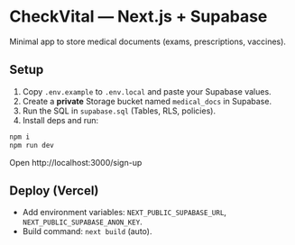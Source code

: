# CheckVital — Next.js + Supabase

Minimal app to store medical documents (exams, prescriptions, vaccines).

## Setup

1. Copy `.env.example` to `.env.local` and paste your Supabase values.
2. Create a **private** Storage bucket named `medical_docs` in Supabase.
3. Run the SQL in `supabase.sql` (Tables, RLS, policies).
4. Install deps and run:
```bash
npm i
npm run dev
```
Open http://localhost:3000/sign-up

## Deploy (Vercel)
- Add environment variables: `NEXT_PUBLIC_SUPABASE_URL`, `NEXT_PUBLIC_SUPABASE_ANON_KEY`.
- Build command: `next build` (auto).

